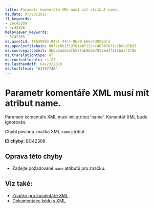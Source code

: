 ```yaml
---
title: Parametr komentáře XML musí mít atribut name.
ms.date: 07/20/2015
f1_keywords:
- vbc42308
- bc42308
helpviewer_keywords:
- BC42308
ms.assetid: ff619982-84ef-44c4-8be0-b65e43099af1
ms.openlocfilehash: 0879c6b1f59761ebf222cf4b507673c7b6cd7025
ms.sourcegitcommit: 9b552addadfb57fab0b9e7852ed4f1f1b8a42f8e
ms.translationtype: HT
ms.contentlocale: cs-CZ
ms.lasthandoff: 04/23/2019
ms.locfileid: "61767748"
---
```

# <a name="xml-comment-parameter-must-have-a-name-attribute"></a>Parametr komentáře XML musí mít atribut name.
Parametr komentáře XML musí mít atribut 'name'. Komentář XML bude ignorován.  
  
 Chybí povinná značka XML `name` atribut.  
  
 **ID chyby:** BC42308  
  
## <a name="to-correct-this-error"></a>Oprava této chyby  
  
- Zadejte požadované `name` atributů pro značku.  
  
## <a name="see-also"></a>Viz také:

- [Značky pro komentáře XML](../../visual-basic/language-reference/xmldoc/index.md)
- [Dokumentace kódu s XML](../../visual-basic/programming-guide/program-structure/documenting-your-code-with-xml.md)
